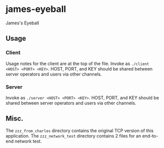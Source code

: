 # james-eyeball
James's Eyeball

## Usage

### Client

Usage notes for the client are at the top of the file.  Invoke as `./client
<HOST> <PORT> <KEY>`. HOST, PORT, and KEY should be shared between server
operators and users via other channels.

### Server

Invoke as `./server <HOST> <PORT> <KEY>`. HOST, PORT, and KEY should be shared
between server operators and users via other channels.

## Misc.

The `zzz_from_charles` directory contains the original TCP version of this
application. The `zzz_network_test` directory contains 2 files for an end-to-end
network test.
